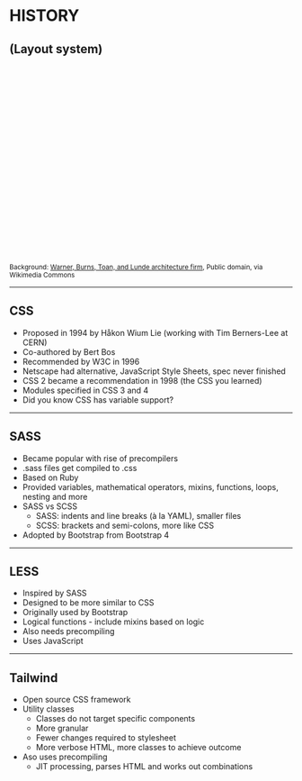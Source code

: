 # HISTORY

## (Layout system)

<br /><br /><br />

<p class="r-fit-text"  style="display: block; margin-top: 300px; font-size: smaller">Background: <a href="https://commons.wikimedia.org/wiki/File:Original_Blueprint_of_United_States_National_Agricultural_Library.jpg">Warner, Burns, Toan, and Lunde architecture firm</a>, Public domain, via Wikimedia Commons</p>

---

## CSS

- Proposed in 1994 by Håkon Wium Lie (working with Tim Berners-Lee at CERN)
- Co-authored by Bert Bos
- Recommended by W3C in 1996
- Netscape had alternative, JavaScript Style Sheets, spec never finished
- CSS 2 became a recommendation in 1998 (the CSS you learned)
- Modules specified in CSS 3 and 4
- Did you know CSS has variable support?

---

## SASS

- Became popular with rise of precompilers
- .sass files get compiled to .css
- Based on Ruby
- Provided variables, mathematical operators, mixins, functions, loops, nesting and more
- SASS vs SCSS
  - SASS: indents and line breaks (à la YAML), smaller files
  - SCSS: brackets and semi-colons, more like CSS
- Adopted by Bootstrap from Bootstrap 4

---

## LESS

- Inspired by SASS
- Designed to be more similar to CSS
- Originally used by Bootstrap
- Logical functions - include mixins based on logic
- Also needs precompiling
- Uses JavaScript

---

## Tailwind

- Open source CSS framework
- Utility classes
  - Classes do not target specific components
  - More granular
  - Fewer changes required to stylesheet
  - More verbose HTML, more classes to achieve outcome
- Aso uses precompiling
  - JIT processing, parses HTML and works out combinations
